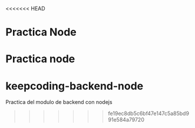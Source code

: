 <<<<<<< HEAD
# Practica Node

Practica node
=======
# keepcoding-backend-node
Practica del modulo de backend con nodejs
>>>>>>> fe19ec8db5c6bf47e147c5a85bd991e584a79720
